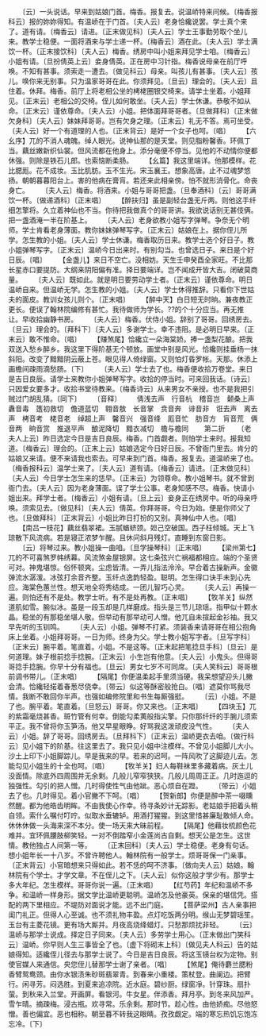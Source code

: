 <!-- { "loadSidebar": true } -->
　　〔云〕一头说话。早来到姑娘门首。梅香。报复去。说温峤特来问候。〔梅香报科云〕报的妳妳得知。有温峤在于门首。〔夫人云〕老身恰纔说罢。学士真个来了。道有请。〔梅香云〕请进。〔正末做见科〕〔夫人云〕学士王事勤劳取个坐儿来。教学士稳便。一面将酒来与学士递一杯。〔梅香云〕酒在此。〔夫人云〕学士满饮一杯。〔正末接饮科〕〔夫人云〕梅香。绣房中叫小姐来拜见学士咱。〔梅香云〕小姐有请。〔旦扮倩英上云〕妾身倩英。正在房中习针指。梅香说母亲在前厅呼唤。不知有甚事。须索走一遭去。〔做见科云〕母亲。叫孩儿有甚事。〔夫人云〕孩儿。唤你来无别事。只为温家哥哥在此。你须拜见。〔旦云〕理会的。〔夫人云〕且住着。休拜。梅香。前厅上将老相公坐的栲栳圈银交椅来。请学士坐着。小姐拜见。〔正末云〕老相公的交椅。侄儿如何敢坐。〔夫人云〕学士休谦。恭敬不如从命。〔正末云〕谨依尊命。〔夫人云〕小姐。把体面拜哥哥者。〔旦做拜科〕〔正末做欠身科〕〔夫人云〕妹妹拜哥哥。岂有欠身之理。〔正末云〕礼无不答。焉可坐受。〔夫人云〕好一个有道理的人也。〔正末背云〕是好一个女子也呵。〔唱〕
　　【六幺序】兀的不消人魂魄。绰人眼光。说神仙那的是天堂。则见脂粉馨香。环佩丁当。藕丝嫩新织仙裳。但风流都在他身上。添分毫便不停当。见他的不动情你便都休强。则除是铁石儿郎。也索恼断柔肠。
　　【幺篇】我这里端详。他那模样。花比腮厖。花不成妆。玉比肌肪。玉不生光。宋玉襄王。想象高唐。止不过魂梦悠扬。朝朝暮暮阳台上。害的他病在膏肓。若还来此相亲傍。怕不就形消骨化。命丧身亡。
　　〔夫人云〕梅香。将酒来。小姐与哥哥把盏。〔旦奉酒科〕〔云〕哥哥满饮一杯。〔做递酒科〕〔正末唱〕
　　【醉扶归】虽是副轻台盏无斤两。则他这手纤细怎擎将。久立着神仙也不当。你待把我做真个的哥哥讲。我欲说话别无甚伎俩。把一盏酒淹一半在阶基上。
　　〔夫人云〕老身欲教小姐写字弹琴。争奈无个明师。学士肯看老身薄面。教你妹妹弹琴写字。〔正末云〕姑娘在上。据你侄儿所学。怎生教的小姐。〔夫人云〕学士休谦。梅香取历日来。教学士选个好日子。教小姐弹琴写字。〔正末云〕温峤今日出来时。有别勾当。也曾选日子。来日是个好日辰。〔唱〕
　　【金盏儿】来日不空亡。没相妨。天生壬申癸酉全家旺。不比那长星赤口要提防。大纲来阴阳偏有准。择日要端详。岂不闻成开皆大吉。闭破莫商量。
　　〔夫人云〕既如此。就是明日要劳动学士者。〔正末云〕谨依尊命。明日温峤自来。但温峤无学。怎生教的小姐。〔夫人云〕学士休得推辞。只看你下世姑夫的面皮。教训女孩儿则个。〔正末唱〕
　　【醉中天】白日短无时晌。兼夜教正更长。便误了翰林院编修有甚忙。我待做师为学长。??的个十分应当。再无推让。早收拾幽静书房。
　　〔夫人云〕梅香。伏侍小姐。辞别了哥哥。回绣房去。〔旦云〕理会的。〔拜科下〕〔夫人云〕多谢学士。幸不违阻。是必明日早来。〔正末云〕敢不惟命。〔唱〕
　　【赚煞尾】恰纔立一朵海棠娇。捧一盏梨花酿。把我双送入愁乡醉乡。我这里下得阶基无个顿放。画堂中别是风光。恰纔则挂垂杨一抹斜阳。改变了黯黯阴云蔽上苍。眼见得人倚绿窗。又则怕灯昏罗帐。天那。休添上画檐间疎雨滴愁肠。〔下〕
　　〔夫人云〕学士去了也。梅香便收拾万卷堂。来日是吉日良辰。请学士来教你小姐弹琴写字。收拾的停当时。可来回我话。〔诗云〕只因爱女要多才。收拾书堂待教来。〔梅香诗云〕从来男女不亲授。也不是我把引贼过门胡乱猜。〔同下〕
　　〔音释〕
　　倩浅去声　行音杭　稽音岂　颡桑上声　纛音毒　簉初救切　儋道蓝切　翱音敖　长音掌　贲音奔　诽音非　诳去声　离去声　栲音考　栳音老　绰超上声　馨音兴　强音绛　厖音忙　肪音方　肓音荒　俩音两　晌音赏　推退平声　酿泥降切　黯衣减切　檐与檐同
　　第二折
　　〔老夫人上云〕昨日选定今日是吉日良辰。梅香。门首觑者。则怕学士来时。报我知道。〔梅香云〕理会的。〔正末上云〕姑娘选定今日好日辰。不曾衙门里去。肯分的姑娘又来请。便不来请我也索去。可早来到门首。梅香。报复去。道温峤来了也。〔梅香报科云〕温学士来了。〔夫人云〕道有请。〔梅香云〕请进。〔正末做见科〕〔夫人云〕今日学士怎生来的恁早。〔正末云〕为领尊命。教小姐琴书。就不曾到衙门去。〔夫人云〕因为老身薄面。误了学士公事。老身知感不尽。梅香。快请小姐出来。拜学士者。〔梅香云〕小姐有请。〔旦上云〕妾身正在绣房中。听的母亲呼唤。须索见去。〔做见科〕〔夫人云〕倩英。你拜哥哥。今日为始。便是你师父了也。〔旦做拜科〕〔正末背云〕小姐比昨日打扮的又别。真神仙中人也。〔唱〕
　　【南吕一枝花】藕丝翡翠裙。玉腻蝤蛴颈。妲己空破国。西子枉倾城。天上飞琼散下风流病。若是寝正浓梦乍醒。且休问斜月残灯。直睡到东窗日影。
　　〔云〕将琴过来。教小姐操一曲咱。〔旦学操琴科〕〔正末唱〕
　　【梁州第七】兀的不可喜煞罗帏绣幕。风流煞金屋银屏。这七条弦兴亡祸福都相应。端的个圣贤可对。神鬼堪惊。俗怀顿爽。尘虑皆清。一弄儿指法泠泠。早合着古操新声。金徽弹流水潺湲。冰弦打余音齐整。玉纤点逸韵轻盈。聪明。怎生得口诀手未到心先应。海棠色蕙兰性。想天地全将秀结成。一团儿智巧心灵。
　　〔夫人云〕再操一遍。则怕还有不是处。教学士听。有不是处再教。〔正末唱〕
　　【牧羊关】纵然道肌如雪。腕似冰。虽是一段玉却是几样磨成。指头是三节儿琼瑶。指甲似十颗水晶。稳坐的有那稳坐堪人敬。但举动有那举动可人憎。他兀自未揎起金衫袖。我又早先听的玉钏鸣。
　　〔夫人云〕小姐。弹琴不打紧。须装香来请哥哥在相公抱角床上坐着。小姐拜哥哥。一日为师。终身为父。学士教小姐写字者。〔旦写字科〕〔正末云〕腕平着。笔直着。小姐。不是这等。〔正末起把笔捻旦手科〕〔旦云〕是何道理。妹子根前捻手捻腕。〔正末云〕小生岂有他意。〔夫人云〕小鬼头。但得哥哥捻手捻腕。你早十分有福也。〔旦云〕男女七岁不可同席。〔夫人笑科云〕哥哥根前调书带儿。〔正末唱〕
　　【隔尾】你便温柔起手里须当硬。我呆想望迎头儿撇会清。恰纔轻掿着春葱尽侥幸。〔带云〕似这等酥密般抢白。〔唱〕遮莫你骂我尽情。我断不敢回你半声。也强如编修院里和书生每厮强挺。
　　〔云〕小姐。不是了也。腕平着。笔直着。〔旦怒云〕哥哥。你又来也。〔正末唱〕
　　【四块玉】兀的紫霜毫烧甚香。斑竹管有何幸。倒能勾柔荑般指尖擎。只你那纤纤的手腕儿须索平正。我不曾将你玉笋汤。他又早星眼睁。好骂我这泼顽皮没气性。
　　〔夫人云〕小姐。辞了哥哥。回绣房去。〔旦拜科下〕〔正末云〕温峤更衣去咱。〔做行科云〕见小姐下的阶基。往这里去了。我只见小姐中注模样。不曾见小姐脚儿大小。沙土上印下小姐脚踪儿。早是我来的早。若来的迟呵。一阵风吹了这脚迹儿去。怎能勾见小姐生的十全也呵。〔唱〕
　　【牧羊关】妇人每鞋袜里多藏着病。灰土儿没面情。除底外四周围并无余剩。几般儿窄窄狭狭。几般儿周周正正。几时迤逗的独强性。勾引的把人憎。几时得使性气由他跐。恶心烦自在蹬。
　　〔带云〕小姐去了也。几时得见。着小官撇不下呵。〔唱〕
　　【贺新郎】你便是醉中茶一啜曛然醒。都为他皓齿明眸。不由我使心作幸。待寻条妙计无踪影。老姑娘手把着头稍自领。索什么嘱付叮咛。似取水垂辘轳。用酒打猩猩。到这里惜甚廉耻敢倾人命。休休休做一头海来深不本分。使一场天来大昧前程。
　　【隔尾】他藉妆梳颜色花难并。宜环佩腰肢柳笑轻。一对不倒踏窄小金莲尚古自剩。想天公是怎生。这世情。教他独占人间第一等。
　　〔正末回科〕〔夫人云〕学士稳便。老身有句话。想小姐年长一十八岁。不曾许聘他人。翰林院有一般学士。烦哥哥保一门亲事。〔正末背云〕小官暗想来只得如此。若不恁的呵不济事。〔做向夫人云〕姑娘。翰林院有个学士。才学文章。不在侄儿之下。〔夫人云〕似你这般才学少有。那学士多大年纪。怎生模样。哥哥你说一遍。〔正末唱〕
　　【红芍药】年纪和温峤不多争。和温峤一样身形。据文学比温峤更聪明。温峤怎及他豪英。保亲的堪信凭。搭配的两下里相应。不堤防对面说才能。远不出门庭。
　　【菩萨梁州】古人亲事把闺门礼正。但得人心至诚。也不须礼物丰盈。点灯吃饭两分明。缑山无梦碧瑶笙。玉台有主菱花镜。更有场大厮并。月夜高烧绛蜡灯。只愁那烦扰非轻。
　　〔云〕温峤与那学士说成。择定日子同来。〔夫人云〕多劳学士用心。〔正末做出门笑科云〕温峤。你早则人生三事皆全了也。〔虚下将砌末上科〕〔做见夫人科云〕告的姑娘得知。适纔侄儿径去与那学士说了。今日是吉日良辰。将这玉镜台权为定物。别使官媒人来通信。央您侄儿替那学士谢了亲者。〔唱〕
　　【煞尾】俺待麝兰腮粉香臂鸳鸯颈。由你水银渍朱砂斑翡翠青。到春来小重楼。策杖登。曲阑边。把臂行。闲寻芳。闷选胜。到夏来追凉院。近水庭。碧纱厨。绿窗凈。针穿珠。扇扑萤。到秋来入兰堂。开画屏。看银河。牛女星。伴添香。拜月亭。到冬来风加严。雪乍晴。摘疎梅。浸古瓶。欢寻常。乐余剩。那时节。趁心性。由他娇痴。尽他怒憎。善也偏宜。恶也相称。朝至暮不转我这眼睛。孜孜觑定。端的寒忘热饥忘饱冻忘冷。〔下〕
